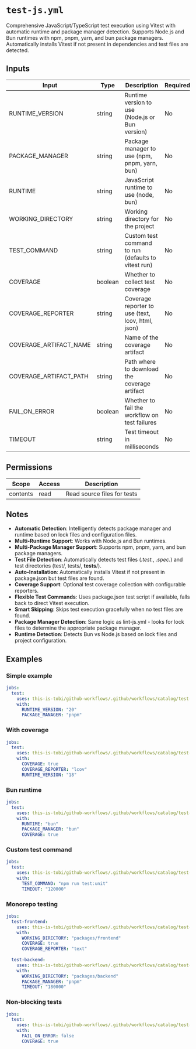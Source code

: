 # `test-js.yml`

Comprehensive JavaScript/TypeScript test execution using Vitest with automatic runtime and package manager detection. Supports Node.js and Bun runtimes with npm, pnpm, yarn, and bun package managers. Automatically installs Vitest if not present in dependencies and test files are detected.

## Inputs

| Input                  | Type    | Description                                         | Required | Default             |
| ---------------------- | ------- | --------------------------------------------------- | -------- | ------------------- |
| RUNTIME_VERSION        | string  | Runtime version to use (Node.js or Bun version)     | No       | "22"                |
| PACKAGE_MANAGER        | string  | Package manager to use (npm, pnpm, yarn, bun)       | No       | "npm"               |
| RUNTIME                | string  | JavaScript runtime to use (node, bun)               | No       | "node"              |
| WORKING_DIRECTORY      | string  | Working directory for the project                   | No       | "."                 |
| TEST_COMMAND           | string  | Custom test command to run (defaults to vitest run) | No       | ""                  |
| COVERAGE               | boolean | Whether to collect test coverage                    | No       | false               |
| COVERAGE_REPORTER      | string  | Coverage reporter to use (text, lcov, html, json)   | No       | "text"              |
| COVERAGE_ARTIFACT_NAME | string  | Name of the coverage artifact                       | No       | unit-tests-coverage |
| COVERAGE_ARTIFACT_PATH | string  | Path where to download the coverage artifact        | No       | ./coverage          |
| FAIL_ON_ERROR          | boolean | Whether to fail the workflow on test failures       | No       | true                |
| TIMEOUT                | string  | Test timeout in milliseconds                        | No       | "60000"             |

## Permissions

| Scope    | Access | Description                 |
| -------- | ------ | --------------------------- |
| contents | read   | Read source files for tests |

## Notes

- **Automatic Detection**: Intelligently detects package manager and runtime based on lock files and configuration files.
- **Multi-Runtime Support**: Works with Node.js and Bun runtimes.
- **Multi-Package Manager Support**: Supports npm, pnpm, yarn, and bun package managers.
- **Test File Detection**: Automatically detects test files (*.test.*, *.spec.*) and test directories (test/, tests/, __tests__/).
- **Auto-Installation**: Automatically installs Vitest if not present in package.json but test files are found.
- **Coverage Support**: Optional test coverage collection with configurable reporters.
- **Flexible Test Commands**: Uses package.json test script if available, falls back to direct Vitest execution.
- **Smart Skipping**: Skips test execution gracefully when no test files are found.
- **Package Manager Detection**: Same logic as lint-js.yml - looks for lock files to determine the appropriate package manager.
- **Runtime Detection**: Detects Bun vs Node.js based on lock files and project configuration.

## Examples

### Simple example

```yaml
jobs:
  test:
    uses: this-is-tobi/github-workflows/.github/workflows/catalog/test-js.yml@main
    with:
      RUNTIME_VERSION: "20"
      PACKAGE_MANAGER: "pnpm"
```

### With coverage

```yaml
jobs:
  test:
    uses: this-is-tobi/github-workflows/.github/workflows/catalog/test-js.yml@main
    with:
      COVERAGE: true
      COVERAGE_REPORTER: "lcov"
      RUNTIME_VERSION: "18"
```

### Bun runtime

```yaml
jobs:
  test:
    uses: this-is-tobi/github-workflows/.github/workflows/catalog/test-js.yml@main
    with:
      RUNTIME: "bun"
      PACKAGE_MANAGER: "bun"
      COVERAGE: true
```

### Custom test command

```yaml
jobs:
  test:
    uses: this-is-tobi/github-workflows/.github/workflows/catalog/test-js.yml@main
    with:
      TEST_COMMAND: "npm run test:unit"
      TIMEOUT: "120000"
```

### Monorepo testing

```yaml
jobs:
  test-frontend:
    uses: this-is-tobi/github-workflows/.github/workflows/catalog/test-js.yml@main
    with:
      WORKING_DIRECTORY: "packages/frontend"
      COVERAGE: true
      COVERAGE_REPORTER: "text"
      
  test-backend:
    uses: this-is-tobi/github-workflows/.github/workflows/catalog/test-js.yml@main
    with:
      WORKING_DIRECTORY: "packages/backend"
      PACKAGE_MANAGER: "pnpm"
      TIMEOUT: "180000"
```

### Non-blocking tests

```yaml
jobs:
  test:
    uses: this-is-tobi/github-workflows/.github/workflows/catalog/test-js.yml@main
    with:
      FAIL_ON_ERROR: false
      COVERAGE: true
```
